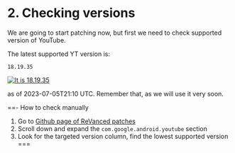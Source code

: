 # 2. Checking versions

We are going to start patching now, but first we need to check supported version of YouTube.

The latest supported YT version is:

```
18.19.35
```

[![It is 18.19.35](https://img.shields.io/badge/Latest%20Supported%20Version-18.19.35-ff0000?style=for-the-badge&logo=youtube)](https://www.apkmirror.com/apk/google-inc/youtube/youtube-18-19-35-release/youtube-18-19-35-android-apk-download/)

as of 2023-07-05T21:10 UTC. Remember that, as we will use it very soon.

==- How to check manually
1. Go to [Github page of ReVanced patches](https://github.com/revanced/revanced-patches)
2. Scroll down and expand the `com.google.android.youtube` section
3. Look for the targeted version column, find the lowest supported version
===
